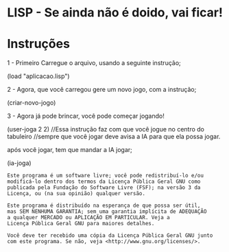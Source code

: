 # LISP -  Se ainda não é doido, vai ficar!

# Instruções

1 - Primeiro Carregue o arquivo, usando a seguinte instrução;

(load "aplicacao.lisp")

2 - Agora, que você carregou gere um novo jogo, com a instrução;

(criar-novo-jogo)

3 - Agora já pode brincar, você pode começar jogando!

(user-joga 2 2) //Essa instrução faz com que você jogue no centro do tabuleiro
//sempre que você jogar deve avisa a IA para que ela possa jogar.

após você jogar, tem que mandar a IA jogar;

(ia-joga)



    Este programa é um software livre; você pode redistribuí-lo e/ou 
    modificá-lo dentro dos termos da Licença Pública Geral GNU como 
    publicada pela Fundação do Software Livre (FSF); na versão 3 da 
    Licença, ou (na sua opinião) qualquer versão.

    Este programa é distribuído na esperança de que possa ser útil, 
    mas SEM NENHUMA GARANTIA; sem uma garantia implícita de ADEQUAÇÃO
    a qualquer MERCADO ou APLICAÇÃO EM PARTICULAR. Veja a
    Licença Pública Geral GNU para maiores detalhes.

    Você deve ter recebido uma cópia da Licença Pública Geral GNU junto
    com este programa. Se não, veja <http://www.gnu.org/licenses/>.

